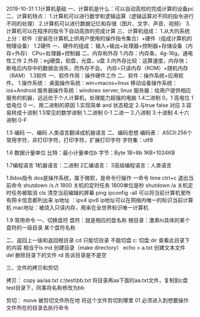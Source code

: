 2019-10-31
1.1计算机基础
一、计算机是什么：可以自动高校的完成计算的设备pc
二、计算机特点：
1.计算机可以进行数学和逻辑运算（逻辑运算对不同的指令进行不同的处理）
2.计算机可以进行数据记忆和存储（图片、文字、声音、视频）
3.计算机可以在程序的指令下自动高效的完成计算
三、计算机组成：
1.从大的系统上分：软件（安装在计算机上供用户使用的操作指令集合）+硬件（组成计算机的物理设备）
1.2硬件
一、硬件的组成：
输入+输出+处理器+控制器+存储设备（内存+外存）
CPu=处理器+控制器
二、内存和外存
1.内存：内存条，4g-16g，通电性工作
2.外存：eg硬盘，软盘，光盘，u盘
3.内外存比较：运算速度，内存快；断电后内存中的数据会消失，而外存不会。
内存=只读内存（ROM）+随机内存（RAM）
1.3软件
一、软件作用：操作硬件工作
二、软件：操作系统+应用软件。
1.操作系统：
桌面操作系统：win+macos+linux
移动设备操作系统：ios+Android
服务器操作系统：windows server, linux
服务器：给用户提供相应服务的机器，远远优于个人计算机，处理能力超强的电脑
1.4二进制
0，1
高电位 1  低电位 0 
一、用二进制的原因
1.实现简单 and 状态稳定 
2.与true false 对应
3.容易转成十进制
1.5常见的数学进制
1.二进制 0-1 二进一
2.八进制
3.十进制
4.十六进制 0-F

1.5 编码
一、编码  人类语言翻译成机器语言
二、编码思想
编码表： ASCII:256个常用字符，非打印字符，打印字符，扩展打印字符
字符集：utf8

1.6 数据计量单位
比特：最小计量单位b
字节：Byte
1B=8b
1KB=1024KB

1.7编程语言
1机器语言：二进制
2汇编语言：
3高级编程语言：人类语言

1.8dos指令
dos是操作系统，属于微软，是命令行操作
一命令
time
ctrl+c  退出当前命令
shutdown /s /t 1800  关机的定时任务  1800单位是秒
shutdown /a 关机定时任务被取消
cls 清空当前编辑的屏幕
ping 
ipconfig -all 可以将当前计算机里所有网卡信息都列出来
   ip地址 ：ipv4  ipv6  ip地址可以在网络内唯一的标识当前计算机
   mac地址：被烧入只读内存，用来在全世界标识唯一计算机


1.9 常用命令
一、切换盘符
盘符：就是相应的盘名称
根目录：激素hi具体的某个盘符的一级目录
某个盘符名称

二、返回上一级和返回根目录
cd 只能切目录 不能切盘
c:  切盘
dir 查看此目录下的内容 相当于ls
md 创建目录（make directory）
echo > a.txt   创建文本文件
del 删除目录下的文件
rd  告诉目录是不是空


三、文件的拷贝和剪切

拷贝： copy aa/aa.txt  c:\test\bb.txt   将目录再aa下面的aa.txt文件，复制到c盘test目录下，同事将名称修改为bb

剪切： move 被剪切文件所在地  将这个文件剪切到哪里
 01 必须进入到想要操作文件所在的目录去执行命令




 




